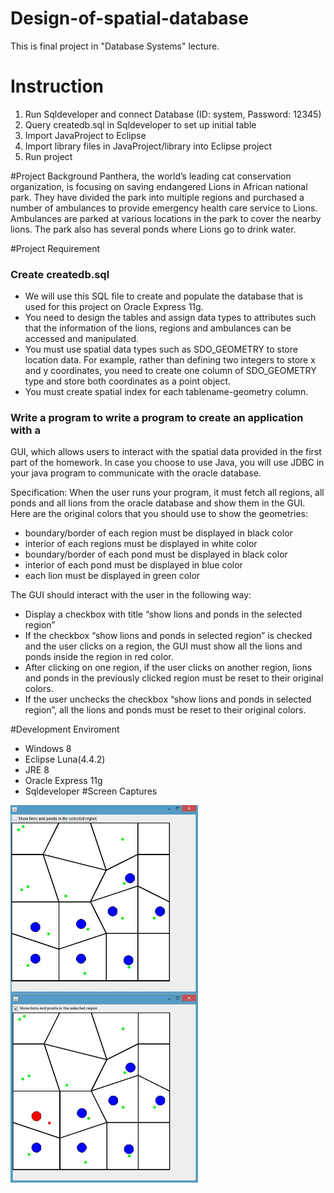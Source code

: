 # Design-of-spatial-database
This is final project in "Database Systems" lecture.
# Instruction
1. Run Sqldeveloper and connect Database (ID: system, Password: 12345)
2. Query createdb.sql in Sqldeveloper to set up initial table
3. Import JavaProject to Eclipse
4. Import library files in JavaProject/library into Eclipse project
5. Run project

#Project Background
Panthera, the world’s leading cat conservation organization, is focusing on saving endangered
Lions in African national park. They have divided the park into multiple regions and purchased a
number of ambulances to provide emergency health care service to Lions. Ambulances are
parked at various locations in the park to cover the nearby lions. The park also has several
ponds where Lions go to drink water.

#Project Requirement

### Create createdb.sql
* We will use this SQL file to create and populate the database that is used for this project
on Oracle Express 11g.
* You need to design the tables and assign data types to attributes such that the
information of the lions, regions and ambulances can be accessed and manipulated.
* You must use spatial data types such as SDO_GEOMETRY to store location data. For
example, rather than defining two integers to store x and y coordinates, you need to
create one column of SDO_GEOMETRY type and store both coordinates as a point
object.
* You must create spatial index for each tablename-geometry column.

### Write a program to write a program to create an application with a
GUI, which allows users to interact with the spatial data provided in the first part of the
homework. In case you choose to use Java, you will use JDBC in your java program to
communicate with the oracle database.

Specification:
When the user runs your program, it must fetch all regions, all ponds and all lions from the
oracle database and show them in the GUI. Here are the original colors that you should use to
show the geometries:
* boundary/border of each region must be displayed in black color
* interior of each regions must be displayed in white color
* boundary/border of each pond must be displayed in black color
* interior of each pond must be displayed in blue color
* each lion must be displayed in green color

The GUI should interact with the user in the following way:
* Display a checkbox with title “show lions and ponds in the selected region”
* If the checkbox “show lions and ponds in selected region” is checked and the
user clicks on a region, the GUI must show all the lions and ponds inside the
region in red color.
* After clicking on one region, if the user clicks on another region, lions and ponds
in the previously clicked region must be reset to their original colors.
* If the user unchecks the checkbox “show lions and ponds in selected region”, all
the lions and ponds must be reset to their original colors.

#Development Enviroment
- Windows 8
- Eclipse Luna(4.4.2) 
- JRE 8
- Oracle Express 11g
- Sqldeveloper
#Screen Captures
<img src="https://github.com/chc2212/Design-of-spatial-database/blob/master/pic1.JPG" width="300" align ="left">
<img src="https://github.com/chc2212/Design-of-spatial-database/blob/master/pic2.JPG" width="300" align ="left">
